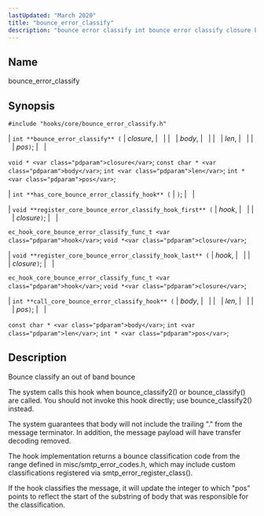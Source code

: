 ```yaml
---
lastUpdated: "March 2020"
title: "bounce_error_classify"
description: "bounce error classify int bounce error classify closure body len pos void closure const char body int len int pos int has core bounce error classify hook void register core bounce error classify hook first hook closure ec hook core bounce error classify func t hook void closure void register..."
---
```


<a name="hooks.core.bounce_error_classify"></a> 
## Name

bounce_error_classify

## Synopsis

`#include "hooks/core/bounce_error_classify.h"`

| `int **bounce_error_classify** (` | <var class="pdparam">closure</var>, |   |
|   | <var class="pdparam">body</var>, |   |
|   | <var class="pdparam">len</var>, |   |
|   | <var class="pdparam">pos</var>`)`; |   |

`void * <var class="pdparam">closure</var>`;
`const char * <var class="pdparam">body</var>`;
`int <var class="pdparam">len</var>`;
`int * <var class="pdparam">pos</var>`;

| `int **has_core_bounce_error_classify_hook** (` | `)`; |   |

| `void **register_core_bounce_error_classify_hook_first** (` | <var class="pdparam">hook</var>, |   |
|   | <var class="pdparam">closure</var>`)`; |   |

`ec_hook_core_bounce_error_classify_func_t <var class="pdparam">hook</var>`;
`void *<var class="pdparam">closure</var>`;

| `void **register_core_bounce_error_classify_hook_last** (` | <var class="pdparam">hook</var>, |   |
|   | <var class="pdparam">closure</var>`)`; |   |

`ec_hook_core_bounce_error_classify_func_t <var class="pdparam">hook</var>`;
`void *<var class="pdparam">closure</var>`;

| `int **call_core_bounce_error_classify_hook** (` | <var class="pdparam">body</var>, |   |
|   | <var class="pdparam">len</var>, |   |
|   | <var class="pdparam">pos</var>`)`; |   |

`const char * <var class="pdparam">body</var>`;
`int <var class="pdparam">len</var>`;
`int * <var class="pdparam">pos</var>`;<a name="idp46308832"></a> 
## Description

Bounce classify an out of band bounce

The system calls this hook when bounce_classify2() or bounce_classify() are called. You should not invoke this hook directly; use bounce_classify2() instead.

The system guarantees that body will not include the trailing "." from the message terminator. In addition, the message payload will have transfer decoding removed.

The hook implementation returns a bounce classification code from the range defined in misc/smtp_error_codes.h, which may include custom classifications registered via smtp_error_register_class().

If the hook classifies the message, it will update the integer to which "pos" points to reflect the start of the substring of body that was responsible for the classification.